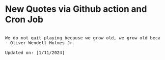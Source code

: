 # New Quotes via Github action and Cron Job

<pre>
<!-- #quote -->
We do not quit playing because we grow old, we grow old because we quit playing.
- Oliver Wendell Holmes Jr.

Updated on: [1/11/2024]
<!-- #quoteEnd -->
</pre>
